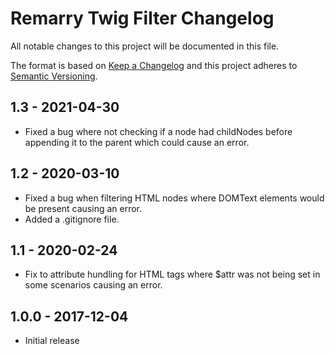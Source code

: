 # Remarry Twig Filter Changelog

All notable changes to this project will be documented in this file.

The format is based on [Keep a Changelog](http://keepachangelog.com/) and this project adheres to [Semantic Versioning](http://semver.org/).

## 1.3 - 2021-04-30
- Fixed a bug where not checking if a node had childNodes before appending it to the parent which could cause an error.

## 1.2 - 2020-03-10
- Fixed a bug when filtering HTML nodes where DOMText elements would be present causing an error.
- Added a .gitignore file.

## 1.1 - 2020-02-24
- Fix to attribute hundling for HTML tags where $attr was not being set in some scenarios causing an error.

## 1.0.0 - 2017-12-04
- Initial release

